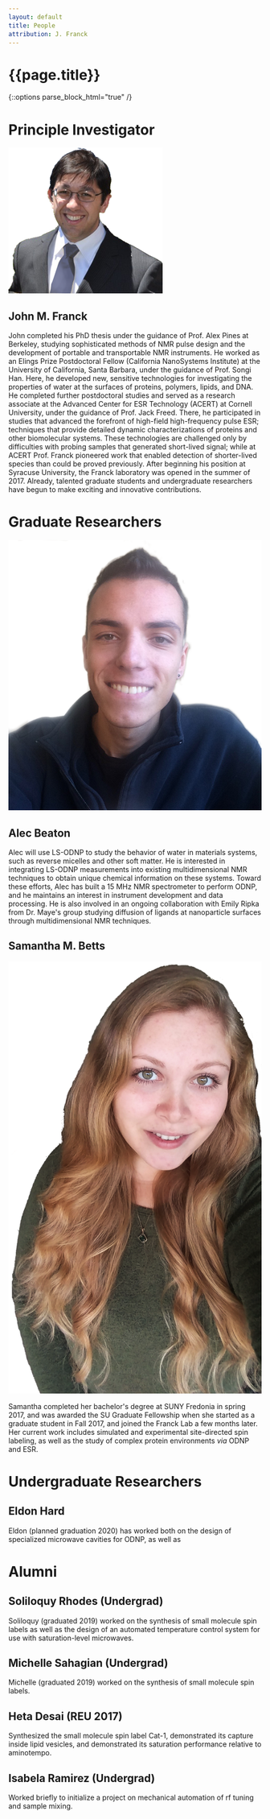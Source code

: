 ```yaml
---
layout: default
title: People
attribution: J. Franck
---
```

# {{page.title}}

{::options parse_block_html="true" /}
# Principle Investigator

<div class="mugshot">

![John](assets/JFgreytie_nobg.png)

## John M. Franck

John completed his PhD thesis under the guidance of
Prof. Alex Pines at Berkeley, studying sophisticated
methods of NMR pulse design and the development of
portable and transportable NMR instruments.
He worked as an Elings Prize Postdoctoral Fellow
(California NanoSystems Institute)
at the University of California, Santa Barbara,
under the guidance of Prof. Songi Han.
Here, he developed new, sensitive technologies for investigating
the properties of water at the surfaces of proteins,
polymers, lipids, and DNA.
He completed further postdoctoral studies and served as a
research associate at the Advanced Center for ESR
Technology (ACERT) at Cornell University,
under the guidance of Prof. Jack Freed.
There, he participated in studies that advanced the
forefront of high-field high-frequency pulse ESR;
techniques that provide detailed dynamic
characterizations of proteins and other biomolecular
systems.
These technologies are challenged only by difficulties
with probing samples that generated short-lived signal;
while at ACERT Prof. Franck pioneered
work that enabled detection of shorter-lived species than could
be proved previously.
After beginning his position at Syracuse University,
the Franck laboratory was opened in the summer of 2017.
Already, talented graduate students and undergraduate
researchers have begun to make exciting and innovative contributions.

<!-- click to continue is here: https://stackoverflow.com/questions/28334540/truncate-text-in-html-with-link-to-show-more-less-and-keep-elements-inside-->

</div>

# Graduate Researchers

<div class="mugshot">

![Alec](assets/AB_nobg_cropped.png)

## Alec Beaton

Alec will use LS-ODNP to study the behavior of
water in materials systems, such as reverse
micelles and other soft matter. He is interested
in integrating LS-ODNP measurements into
existing multidimensional NMR techniques to
obtain unique chemical information on these
systems. Toward these efforts, Alec has built a
15 MHz NMR spectrometer to perform ODNP, and he
maintains an interest in instrument development
and data processing. He is also involved in an
ongoing collaboration with Emily Ripka from Dr.
Maye's group studying diffusion of ligands at
nanoparticle surfaces through multidimensional
NMR techniques.
 

</div>

<div class="mugshot">

## Samantha M. Betts

![Samantha](assets/SMBetts_Image.png)

Samantha completed her bachelor's degree at SUNY
Fredonia in spring 2017,
and was awarded the SU
Graduate Fellowship when she started as
a graduate student in Fall 2017,
and joined the Franck Lab a few months later.
Her current work includes simulated and experimental site-directed
spin labeling, as well as the
study of complex protein
environments *via* ODNP and ESR.

</div>

# Undergraduate Researchers

## Eldon Hard

Eldon (planned graduation 2020) has worked both on the design of specialized microwave cavities for ODNP, as well as 

# Alumni

## Soliloquy Rhodes (Undergrad)

Soliloquy (graduated 2019) worked on the synthesis of small molecule spin labels as well as the design of an automated temperature control system for use with saturation-level microwaves.

## Michelle Sahagian (Undergrad)

Michelle (graduated 2019) worked on the synthesis of small molecule spin labels.

## Heta Desai (REU 2017)

Synthesized the small molecule spin label Cat-1, demonstrated its capture inside lipid vesicles, and demonstrated its saturation performance relative to aminotempo.

## Isabela Ramirez (Undergrad)

Worked briefly to initialize a project on mechanical automation of rf tuning and sample mixing.
